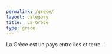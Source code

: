 ```yaml
---
permalink: /grece/
layout: category
title:  La Grèce
type: grece
---
```


La Grèce est un pays entre iles et terre....
